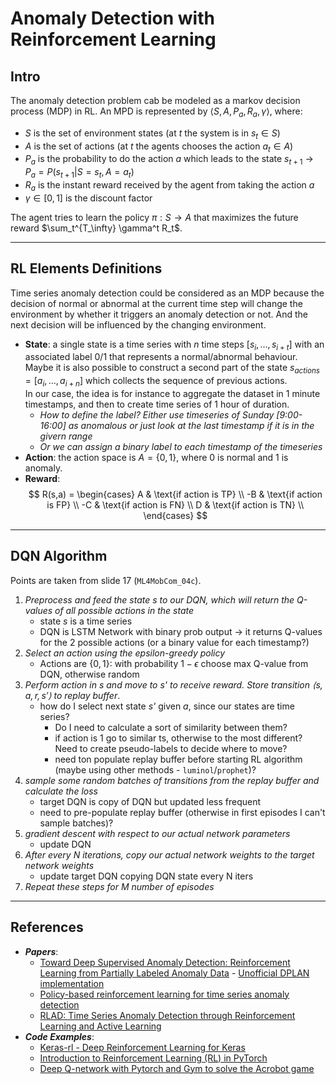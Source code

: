 # Anomaly Detection with Reinforcement Learning

## Intro

The anomaly detection problem cab be modeled as a markov decision process (MDP) in RL.
An MPD is represented by $\langle S, A, P_a, R_a, \gamma \rangle$, where:
- $S$ is the set of environment states (at $t$ the system is in $s_t \in S$)
- $A$ is the set of actions (at $t$ the agents chooses the action $a_t \in A$)
- $P_a$ is the probability to do the action $a$ which leads to the state $s_{t+1}$ $\rightarrow$ $P_a = P(s_{t+1}| S=s_t, A=a_t)$
- $R_a$ is the instant reward received by the agent from taking the action $a$
- $\gamma \in [0,1]$ is the discount factor

The agent tries to learn the policy $\pi:S \to A$ that maximizes the future reward $\sum_t^{T_\infty} \gamma^t R_t$.

---

## RL Elements Definitions

Time series anomaly detection could be considered as an MDP
because the decision of normal or abnormal at the current time step will change the environment by whether it triggers an anomaly detection or not. And the next decision will be influenced by the changing environment. 

- **State**: a single state is a time series with $n$ time steps [$s_i, \dots, s_{i+t}$] with an associated label 0/1 that represents a normal/abnormal behaviour. Maybe it is also possible to construct a second part of the state $s_{actions} = [a_i, \dots, a_{i+n}]$ which collects the sequence of previous actions.  
In our case, the idea is for instance to aggregate the dataset in 1 minute timestamps, and then to create time series of 1 hour of duration.  
    - *How to define the label? Either use timeseries of Sunday [9:00-16:00] as anomalous or just look at the last timestamp if it is in the givern range* 
    - *Or we can assign a binary label to each timestamp of the timeseries*
- **Action**: the action space is $A=\{0,1\}$, where 0 is normal and 1 is anomaly.
- **Reward**: 
$$
R(s,a) = 
\begin{cases}
     A & \text{if action is TP} \\
    -B & \text{if action is FP} \\
    -C & \text{if action is FN} \\
     D & \text{if action is TN} \\
\end{cases}
$$

---

## DQN Algorithm

Points are taken from slide 17 (`ML4MobCom_04c`).

1. *Preprocess and feed the state s to our DQN, which will return the Q-values of all possible actions in the state*
    - state *s* is a time series
    - DQN is LSTM Network with binary prob output $\to$ it returns Q-values for the 2 possible actions (or a binary value for each timestamp?)
2. *Select an action using the epsilon-greedy policy*
    - Actions are $\{0,1\}$: with probability $1-\epsilon$ choose max Q-value from DQN, otherwise random
3. *Perform action in s and move to s' to receive reward. Store transition $\langle s, a, r, s' \rangle$ to replay buffer*.
    - how do I select next state *s'* given *a*, since our states are time series?
        - Do I need to calculate a sort of similarity between them?
        - if action is 1 go to similar ts, otherwise to the most different? Need to create pseudo-labels to decide where to move?
        - need ton populate replay buffer before starting RL algorithm (maybe using other methods - `luminol`/`prophet`)?
4. *sample some random batches of transitions from the replay buffer and calculate the loss*
    - target DQN is copy of DQN but updated less frequent
    - need to pre-populate replay buffer (otherwise in first episodes I can't sample batches)?
5. *gradient descent with respect to our actual network parameters*
    - update DQN
6. *After every N iterations, copy our actual network weights to the target network weights*
    - update target DQN copying DQN state every N iters
7. *Repeat these steps for M number of episodes*

---

## References

- ***Papers***:
    - [Toward Deep Supervised Anomaly Detection: Reinforcement Learning from Partially Labeled Anomaly Data](https://arxiv.org/abs/2009.06847) - [Unofficial DPLAN implementation](https://github.com/lflfdxfn/DPLAN-Implementation)
    - [Policy-based reinforcement learning for time series anomaly detection](https://www.sciencedirect.com/science/article/pii/S0952197620302499)
    - [RLAD: Time Series Anomaly Detection through Reinforcement Learning and Active Learning](https://arxiv.org/abs/2104.00543)
- ***Code Examples***:
    - [Keras-rl - Deep Reinforcement Learning for Keras](https://github.com/keras-rl/keras-rl)
    - [Introduction to Reinforcement Learning (RL) in PyTorch](https://medium.com/analytics-vidhya/introduction-to-reinforcement-learning-rl-in-pytorch-c0862989cc0e)
    - [Deep Q-network with Pytorch and Gym to solve the Acrobot game](https://towardsdatascience.com/deep-q-network-with-pytorch-and-gym-to-solve-acrobot-game-d677836bda9b)